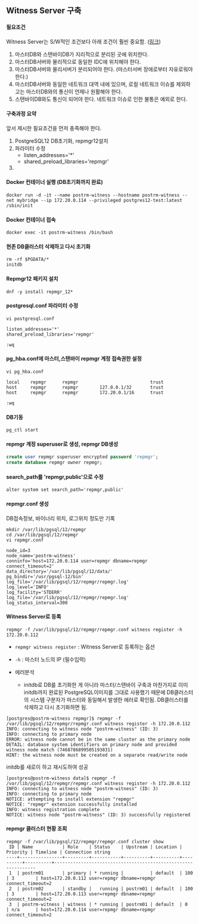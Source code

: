 ## Witness Server 구축

#### 필요조건
Witness Server는 S/W적인 조건보다 아래 조건이 훨씬 중요함. ([링크](https://www.repmgr.org/docs/4.2/using-witness-server.html))
1. 마스터DB와 스탠바이DB가 지리적으로 분리된 곳에 위치한다.
2. 마스터DB서버와 물리적으로 동일한 IDC에 위치해야 한다.
3. 마스터DB서버와 물리서버가 분리되어야 한다. (마스터서버 장애로부터 자유로워야 한다.)
4. 마스터DB서버와 동일한 네트워크 대역 내에 있으며, 로컬 네트워크 이슈를 제외하고는 마스터DB와의 통신이 언제나 원활해야 한다.
5. 스탠바이DB와도 통신이 되어야 한다. 네트워크 이슈로 인한 불통은 예외로 한다.


#### 구축과정 요약
앞서 제시한 필요조건을 먼저 충족해야 한다.
1. PostgreSQL12 DB초기화, repmgr12설치
2. 파라미터 수정
    - listen_addresses='*'
    - shared_preload_libraries='repmgr'
3. 



#### Docker 컨테이너 실행 (DB초기화까지 완료)
```
docker run -d -it --name postrm-witness --hostname postrm-witness --net mybridge --ip 172.20.0.114 --privileged postgres12-test:latest /sbin/init
```

#### Docker 컨테이너 접속
```
docker exec -it postrm-witness /bin/bash
```

#### 현존 DB클러스터 삭제하고 다시 초기화
```
rm -rf $PGDATA/*
initdb
```

#### Repmgr12 패키지 설치
```
dnf -y install repmgr_12*
```

#### postgresql.conf 파라미터 수정
```
vi postgresql.conf

listen_addresses='*'
shared_preload_libraries='repmgr'

:wq
```

#### pg_hba.conf에 마스터,스탠바이 repmgr 계정 접속권한 설정
```
vi pg_hba.conf

local    repmgr      repmgr                           trust
host     repmgr      repmgr        127.0.0.1/32       trust
host     repmgr      repmgr        172.20.0.1/16      trust

:wq
```

#### DB기동
```
pg_ctl start
```

#### repmgr 계정 superuser로 생성, repmgr DB생성
```sql
create user repmgr superuser encrypted password 'repmgr';
create database repmgr owner repmgr;
```

#### search_path를 'repmgr,public'으로 수정
```
alter system set search_path='repmgr,public'
```

#### repmgr.conf 생성
DB접속정보, 바이너리 위치, 로그위치 정도만 기록
```
mkdir /var/lib/pgsql/12/repmgr
cd /var/lib/pgsql/12/repmgr
vi repmgr.conf

node_id=3
node_name='postrm-witness'
conninfo='host=172.20.0.114 user=repmgr dbname=repmgr connect_timeout=2'
data_directory='/var/lib/pgsql/12/data/'
pg_bindir='/usr/pgsql-12/bin'
log_file='/var/lib/pgsql/12/repmgr/repmgr.log'
log_level='INFO'
log_facility='STDERR'
log_file='/var/lib/pgsql/12/repmgr/repmgr.log'
log_status_interval=300
```

#### Witness Server로 등록
```
repmgr -f /var/lib/pgsql/12/repmgr/repmgr.conf witness register -h 172.20.0.112
```
- `repmgr witness register` : Witness Server로 등록하는 옵션
- `-h` : 마스터 노드의 IP (필수입력)

- 에러분석
    - initdb로 DB를 초기화한 게 아니라 마스터/스탠바이 구축과 마찬가지로 이미 initdb까지 완료된 PostgreSQL이미지를 그대로 사용했기 때문에 DB클러스터의 시스템 구분자가 마스터와 동일해서 발생한 에러로 확인됨. DB클러스터를 삭제하고 다시 초기화하면 됨.
```
[postgres@postrm-witness repmgr]$ repmgr -f /var/lib/pgsql/12/repmgr/repmgr.conf witness register -h 172.20.0.112
INFO: connecting to witness node "postrm-witness" (ID: 3)
INFO: connecting to primary node
ERROR: witness node cannot be in the same cluster as the primary node
DETAIL: database system identifiers on primary node and provided witness node match (7468786899505193831)
HINT: the witness node must be created on a separate read/write node
```
initdb를 새로이 하고 재시도하여 성공
```
[postgres@postrm-witness data]$ repmgr -f /var/lib/pgsql/12/repmgr/repmgr.conf witness register -h 172.20.0.112
INFO: connecting to witness node "postrm-witness" (ID: 3)
INFO: connecting to primary node
NOTICE: attempting to install extension "repmgr"
NOTICE: "repmgr" extension successfully installed
INFO: witness registration complete
NOTICE: witness node "postrm-witness" (ID: 3) successfully registered
```

#### repmgr 클러스터 현황 조회
```
repmgr -f /var/lib/pgsql/12/repmgr/repmgr.conf cluster show
 ID | Name           | Role    | Status    | Upstream | Location | Priority | Timeline | Connection string
----+----------------+---------+-----------+----------+----------+----------+----------+---------------------------------------------------------------
 1  | postrm01       | primary | * running |          | default  | 100      | 3        | host=172.20.0.112 user=repmgr dbname=repmgr connect_timeout=2
 2  | postrm02       | standby |   running | postrm01 | default  | 100      | 3        | host=172.20.0.113 user=repmgr dbname=repmgr connect_timeout=2
 3  | postrm-witness | witness | * running | postrm01 | default  | 0        | n/a      | host=172.20.0.114 user=repmgr dbname=repmgr connect_timeout=2

```
